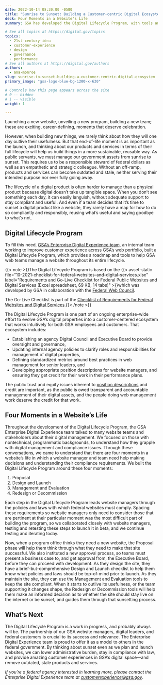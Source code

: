 ```yaml
---
date: 2022-10-14 08:30:00 -0500
title: "Sunrise to Sunset: Building a Customer-centric Digital Ecosystem"
deck: Four Moments in a Website's Life
summary: GSA has developed the Digital Lifecycle Program, with tools and guidance to help teams manage a compliant, customer-centric digital property from ideation through sunsetting.

# See all topics at https://digital.gov/topics
topics:
  - 21st-century-idea
  - customer-experience
  - design
  - governance
  - performance
# See all authors at https://digital.gov/authors
authors:
  - ana-monroe
slug: sunrise-to-sunset-building-a-customer-centric-digital-ecosystem
primary_image: "gsa-logo-blue-bg-1200-x-630"

# Controls how this page appears across the site
# 0 -- hidden
# 1 -- visible
weight: 1

---
```


Launching a new website, unveiling a new program, building a new team; these are exciting, career-defining, moments that deserve celebration.

However, when building new things, we rarely think about how they will one day outlive their usefulness. But that end-of-life moment is as important as the launch, and thinking about our products and services in terms of their full lifecycle will help us build things in a more sustainable, reusable way. As public servants, we must manage our government assets from sunrise to sunset. This requires us to be a responsible steward of federal dollars as well as an empathetic and strategic colleague. Without an off-ramp, products and services can become outdated and stale, neither serving their intended purpose nor ever fully going away.

The lifecycle of a digital product is often harder to manage than a physical product because digital doesn’t take up tangible space. When you don’t see something each day, it can easily languish, without adequate support to stay compliant and useful. And even if a team decides that it’s time to sunset a digital product like a website, they rarely have a map for how to do so compliantly and responsibly, reusing what’s useful and saying goodbye to what’s not.

## Digital Lifecycle Program

To fill this need, [GSA’s Enterprise Digital Experience team](https://digital.gov/2022/10/07/taking-a-design-led-approach-to-digital-modernization/), an internal team working to improve customer experience across GSA’s web portfolio, built a Digital Lifecycle Program, which provides a roadmap and tools to help GSA web teams manage a website throughout its entire lifecycle.

{{< note >}}The Digital Lifecycle Program is based on the {{< asset-static file="10-2021-checklist-for-federal-websites-and-digital-services.xlsx" label="Requirements and Go-Live Checklist for Federal Public Websites and Digital Services (Excel spreadsheet, 69 KB, 14 tabs)" >}}which was developed by GSA in collaboration with the [Federal Web Council](https://digital.gov/resources/federal-web-council/).

The Go-Live Checklist is part of the [Checklist of Requirements for Federal Websites and Digital Services](https://digital.gov/resources/checklist-of-requirements-for-federal-digital-services/).{{< /note >}}

The Digital Lifecycle Program is one part of an ongoing enterprise-wide effort to evolve GSA’s digital properties into a customer-centered ecosystem that works intuitively for both GSA employees and customers. That ecosystem includes:

* Establishing an agency Digital Council and Executive Board to provide oversight and governance,
* Updating internal agency policies to clarify roles and responsibilities for management of digital properties,
* Defining standardized metrics around best practices in web management for senior leaders, and
* Developing appropriate position descriptions for website managers, and ensuring they get credit for their work in their performance plans.

The public trust and equity issues inherent to [position descriptions](https://digital.gov/2022/08/01/webinar-recap-how-to-build-your-digital-dream-team/#sample-job-descriptions) and credit are important, as the public is owed transparent and accountable management of their digital assets, and the people doing web management work deserve the credit for that work. 

## Four Moments in a Website’s Life

Throughout the development of the Digital Lifecycle Program, the GSA Enterprise Digital Experience team talked to many website teams and stakeholders about their digital management. We focused on those with nontechnical, programmatic backgrounds, to understand how they grapple with digital management and compliance issues. Through these conversations, we came to understand that there are four moments in a website’s life in which a website manager and team need help making decisions and understanding their compliance requirements. We built the Digital Lifecycle Program around these four moments:

1. Proposal
2. Design and Launch
3. Management and Evaluation
4. Redesign or Decommission

Each step in the Digital Lifecycle Program leads website managers through the policies and laws with which federal websites must comply. Spacing these requirements so website managers only need to consider those that are pertinent at their particular moment was the most difficult part of building the program, so we collaborated closely with website managers, testing and retesting these steps to launch it in beta, and we continue testing and iterating today.

Now, when a program office thinks they need a new website, the Proposal phase will help them think through what they need to make that site successful. We also instituted a new approval process, so teams must present a business case to, and get approval from, the Executive Board, before they can proceed with development. As they design the site, they have a brief-but-comprehensive Design and Launch checklist to help them know what policies and laws should be top-of-mind prior to launch. As they maintain the site, they can use the Management and Evaluation tools to keep the site compliant. When it starts to outlive its usefulness, or the team supporting it changes shape, the Redesign or Decommission tools will help them make an informed decision as to whether the site should stay live on the internet or be sunset, and guides them through that sunsetting process.

## What’s Next

The Digital Lifecycle Program is a work in progress, and probably always will be. The partnership of our GSA website managers, digital leaders, and federal customers is crucial to its success and relevance. The Enterprise Digital Experience team is proud to offer it as a model to others in the federal government. By thinking about sunset even as we plan and launch websites, we can lower administrative burden, stay in compliance with law, and provide amazing customer experiences in GSA’s digital space—and remove outdated, stale products and services.

*If you’re a federal agency interested in learning more, please contact the Enterprise Digital Experience team at [customerexperience@gsa.gov](mailto:customerexperience@gsa.gov).*

